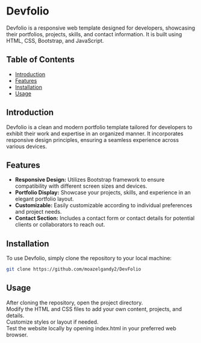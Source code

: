 # Devfolio

Devfolio is a responsive web template designed for developers, showcasing their portfolios, projects, skills, and contact information. It is built using HTML, CSS, Bootstrap, and JavaScript.

## Table of Contents
- [Introduction](#introduction)
- [Features](#features)
- [Installation](#installation)
- [Usage](#usage)

## Introduction

Devfolio is a clean and modern portfolio template tailored for developers to exhibit their work and expertise in an organized manner. It incorporates responsive design principles, ensuring a seamless experience across various devices.

## Features

- **Responsive Design:** Utilizes Bootstrap framework to ensure compatibility with different screen sizes and devices.
- **Portfolio Display:** Showcase your projects, skills, and experience in an elegant portfolio layout.
- **Customizable:** Easily customizable according to individual preferences and project needs.
- **Contact Section:** Includes a contact form or contact details for potential clients or collaborators to reach out.

## Installation

To use Devfolio, simply clone the repository to your local machine:

```bash
git clone https://github.com/moazelgandy2/DevFolio
````
## Usage
After cloning the repository, open the project directory.
<br>
Modify the HTML and CSS files to add your own content, projects, and details.
<br>
Customize styles or layout if needed.
<br>
Test the website locally by opening index.html in your preferred web browser.
